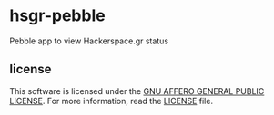 # hsgr-pebble

Pebble app to view Hackerspace.gr status

## license

This software is licensed under the [GNU AFFERO GENERAL PUBLIC LICENSE](https://www.gnu.org/licenses/agpl-3.0.html).
For more information, read the [LICENSE](LICENSE) file.
